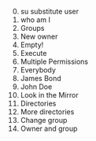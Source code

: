0. su substitute user
1. who am I
2. Groups
3. New owner
4. Empty!
5. Execute
6. Multiple Permissions
7. Everybody
8. James Bond
9. John Doe
10. Look in the Mirror
11. Directories
12. More directories
13. Change group
14. Owner and group
